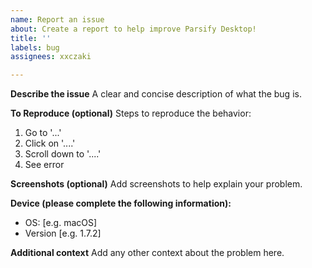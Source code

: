```yaml
---
name: Report an issue
about: Create a report to help improve Parsify Desktop!
title: ''
labels: bug
assignees: xxczaki

---
```


**Describe the issue**
A clear and concise description of what the bug is.

**To Reproduce (optional)**
Steps to reproduce the behavior:
1. Go to '...'
2. Click on '....'
3. Scroll down to '....'
4. See error

**Screenshots (optional)**
Add screenshots to help explain your problem.

**Device (please complete the following information):**
 - OS: [e.g. macOS]
 - Version [e.g. 1.7.2]

**Additional context**
Add any other context about the problem here.
